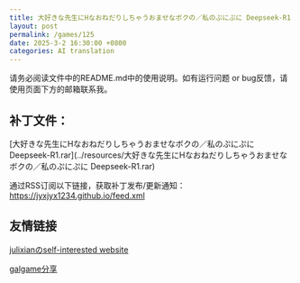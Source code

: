 ```yaml
---
title: 大好きな先生にHなおねだりしちゃうおませなボクの／私のぷにぷに Deepseek-R1 机翻补丁
layout: post
permalink: /games/125
date: 2025-3-2 16:30:00 +0800
categories: AI translation
---
```



请务必阅读文件中的README.md中的使用说明。如有运行问题 or bug反馈，请使用页面下方的邮箱联系我。



## 补丁文件：

[大好きな先生にHなおねだりしちゃうおませなボクの／私のぷにぷに Deepseek-R1.rar](../resources/大好きな先生にHなおねだりしちゃうおませなボクの／私のぷにぷに Deepseek-R1.rar)

 

通过RSS订阅以下链接，获取补丁发布/更新通知：https://jyxjyx1234.github.io/feed.xml

## 友情链接

[julixianのself-interested website](https://julixian-siw.worldsystem.top/) 

[galgame分享](https://t.me/galgpt)